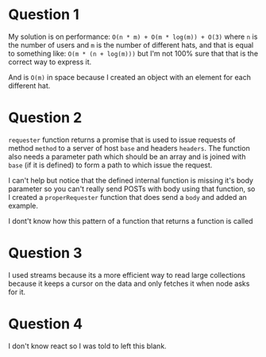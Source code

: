 # Question 1
My solution is on performance:
`O(n * m) + O(m * log(m)) + O(3)`
where `n` is the number of users and `m` is the number of different hats, and that is equal to something like:
`O(m * (n + log(m)))`
but I'm not 100% sure that that is the correct way to express it.

And is `O(m)` in space because I created an object with an element for each different hat.

# Question 2
`requester` function returns a promise that is used to issue requests of method `method` to a server of host `base` and headers `headers`. The function also needs a parameter path which should be an array and is joined with `base` (if it is defined) to form a path to which issue the request.

I can't help but notice that the defined internal function is missing it's body parameter
so you can't really send POSTs with body using that function, so I created a `properRequester`
function that does send a `body` and added an example.

I dont't know how this pattern of a function that returns a function is called

# Question 3
I used streams because its a more efficient way to read large collections because it keeps a cursor on the data and only fetches it when node asks for it.

# Question 4
I don't know react so I was told to left this blank.